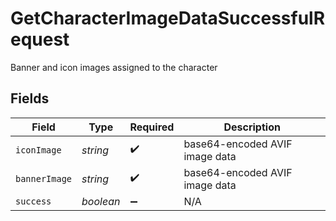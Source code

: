 # GetCharacterImageDataSuccessfulRequest

Banner and icon images assigned to the character


## Fields

| Field                          | Type                           | Required                       | Description                    |
| ------------------------------ | ------------------------------ | ------------------------------ | ------------------------------ |
| `iconImage`                    | *string*                       | :heavy_check_mark:             | base64-encoded AVIF image data |
| `bannerImage`                  | *string*                       | :heavy_check_mark:             | base64-encoded AVIF image data |
| `success`                      | *boolean*                      | :heavy_minus_sign:             | N/A                            |